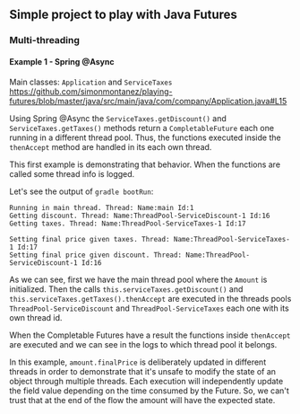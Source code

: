 ## Simple project to play with Java Futures

### Multi-threading

#### Example 1 - Spring @Async

Main classes: `Application` and `ServiceTaxes` 
https://github.com/simonmontanez/playing-futures/blob/master/java/src/main/java/com/company/Application.java#L15


Using Spring @Async the `ServiceTaxes.getDiscount()` and  `ServiceTaxes.getTaxes()` methods return
a `CompletableFuture` each one running in a different thread pool. Thus, the functions executed inside 
the `thenAccept` method are handled in its each own thread.

This first example is demonstrating that behavior. When the functions are called some thread info is logged.

Let's see the output of `gradle bootRun`:

 
```
Running in main thread. Thread: Name:main Id:1
Getting discount. Thread: Name:ThreadPool-ServiceDiscount-1 Id:16
Getting taxes. Thread: Name:ThreadPool-ServiceTaxes-1 Id:17

Setting final price given taxes. Thread: Name:ThreadPool-ServiceTaxes-1 Id:17
Setting final price given discount. Thread: Name:ThreadPool-ServiceDiscount-1 Id:16

```
 
As we can see, first we have the main thread pool where the `Amount` is initialized. Then the calls `this.serviceTaxes.getDiscount()` 
and `this.serviceTaxes.getTaxes().thenAccept` are executed in the threads pools `ThreadPool-ServiceDiscount` and `ThreadPool-ServiceTaxes` each one with its own thread id.

When the Completable Futures have a result the functions inside `thenAccept` are executed and we can see in the logs to which thread pool it belongs.

In this example, `amount.finalPrice` is deliberately updated in different threads in order to demonstrate
that it's unsafe to modify the state of an object through multiple threads. 
Each execution will independently update the field value depending on the time consumed by the Future. 
So, we can't trust that at the end of the flow the amount will have the expected state.

